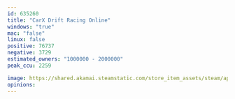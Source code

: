 ```yaml
---
id: 635260
title: "CarX Drift Racing Online"
windows: "true"
mac: "false"
linux: false
positive: 76737
negative: 3729
estimated_owners: "1000000 - 2000000"
peak_ccu: 2259

image: https://shared.akamai.steamstatic.com/store_item_assets/steam/apps/635260/header.jpg?t=1732202612
opinions:
---
```

